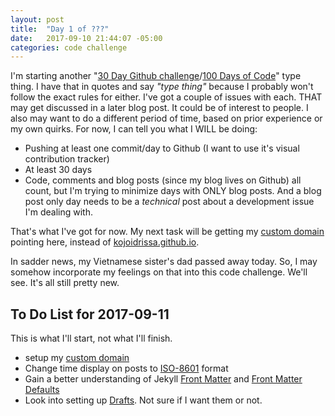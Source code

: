 ```yaml
---
layout: post
title:  "Day 1 of ???"
date:   2017-09-10 21:44:07 -05:00
categories: code challenge
---
```


I'm starting another "[30 Day Github challenge](https://medium.com/@rxsharp/30-day-github-challenge-39d2a2cf68da)/[100 Days of Code](http://100daysofcode.com/)" type thing. I have that in quotes and say *"type thing"* because I probably won't follow the exact rules for either. I've got a couple of issues with each. THAT may get discussed in a later blog post. It could be of interest to people.  I also may want to do a different period of time, based on prior experience or my own quirks. For now, I can tell you what I WILL be doing:

-  Pushing at least one commit/day to Github (I want to use it's visual contribution tracker)
-  At least 30 days
-  Code, comments and blog posts (since my blog lives on Github) all count, but I'm trying to minimize days with ONLY blog posts. And a blog post only day needs to be a *technical* post about a development issue I'm dealing with.

That's what I've got for now. My next task will be getting my [custom domain](http://kojoidrissa.com/) pointing here, instead of [kojoidrissa.github.io](http://kojoidrissa.github.io/).

In sadder news, my Vietnamese sister's dad passed away today. So, I may somehow incorporate my feelings on that into this code challenge. We'll see. It's all still pretty new.

## To Do List for 2017-09-11
This is what I'll start, not what I'll finish.

-  setup my [custom domain](https://help.github.com/articles/quick-start-setting-up-a-custom-domain/)
-  Change time display on posts to [ISO-8601](https://en.wikipedia.org/wiki/ISO_8601#Calendar_dates) format
-  Gain a better understanding of Jekyll [Front Matter](https://jekyllrb.com/docs/frontmatter/) and [Front Matter Defaults](https://jekyllrb.com/docs/configuration/#front-matter-defaults)
-  Look into setting up [Drafts](https://jekyllrb.com/docs/drafts/). Not sure if I want them or not.
